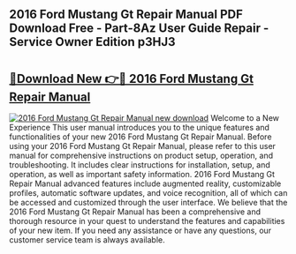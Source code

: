 ## 2016 Ford Mustang Gt Repair Manual PDF Download Free - Part-8Az User Guide Repair - Service Owner Edition p3HJ3

# <h2><a href="http://bc76964.oget.top/?id=2016+Ford+Mustang+Gt+Repair+Manual">🔗Download New 👉🔴 2016 Ford Mustang Gt Repair Manual</a></h2>

[![2016 Ford Mustang Gt Repair Manual new download](https://i.imgur.com/5g1atiW.png)](http://bc76964.oget.top/?id=2016+Ford+Mustang+Gt+Repair+Manual)
Welcome to a New Experience This user manual introduces you to the unique features and functionalities of your new 2016 Ford Mustang Gt Repair Manual. Before using your 2016 Ford Mustang Gt Repair Manual, please refer to this user manual for comprehensive instructions on product setup, operation, and troubleshooting. It includes clear instructions for installation, setup, and operation, as well as important safety information. 2016 Ford Mustang Gt Repair Manual advanced features include augmented reality, customizable profiles, automatic software updates, and voice recognition, all of which can be accessed and customized through the user interface. We believe that the 2016 Ford Mustang Gt Repair Manual has been a comprehensive and thorough resource in your quest to understand the features and capabilities of your new item. If you need any assistance or have any questions, our customer service team is always available.

